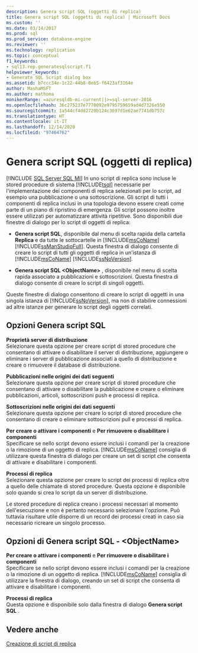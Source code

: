 ```yaml
---
description: Genera script SQL (oggetti di replica)
title: Genera script SQL (oggetti di replica) | Microsoft Docs
ms.custom: ''
ms.date: 03/14/2017
ms.prod: sql
ms.prod_service: database-engine
ms.reviewer: ''
ms.technology: replication
ms.topic: conceptual
f1_keywords:
- sql13.rep.generatesqlscript.f1
helpviewer_keywords:
- Generate SQL Script dialog box
ms.assetid: b7ccc34e-1c22-44b8-8eb5-f6423af3164e
author: MashaMSFT
ms.author: mathoma
monikerRange: =azuresqldb-mi-current||>=sql-server-2016
ms.openlocfilehash: 36c275237e7770092e9795759659ad4d7326e550
ms.sourcegitcommit: 1a544cf4dd2720b124c3697d1e62ae7741db757c
ms.translationtype: HT
ms.contentlocale: it-IT
ms.lasthandoff: 12/14/2020
ms.locfileid: "97464762"
---
```

# <a name="generate-sql-script-replication-objects"></a>Genera script SQL (oggetti di replica)
[!INCLUDE [SQL Server SQL MI](../../includes/applies-to-version/sql-asdbmi.md)]
  In uno script di replica sono incluse le stored procedure di sistema [!INCLUDE[tsql](../../includes/tsql-md.md)] necessarie per l'implementazione dei componenti di replica selezionati per lo script, ad esempio una pubblicazione o una sottoscrizione. Gli script di tutti i componenti di replica inclusi in una topologia devono essere creati come parte di un piano di ripristino di emergenza. Gli script possono inoltre essere utilizzati per automatizzare attività ripetitive. Sono disponibili due finestre di dialogo per lo script di oggetti di replica:  
  
-   **Genera script SQL**, disponibile dal menu di scelta rapida della cartella **Replica** e da tutte le sottocartelle in [!INCLUDE[msCoName](../../includes/msconame-md.md)] [!INCLUDE[ssManStudioFull](../../includes/ssmanstudiofull-md.md)]. Questa finestra di dialogo consente di creare lo script di tutti gli oggetti di replica in un'istanza di [!INCLUDE[msCoName](../../includes/msconame-md.md)] [!INCLUDE[ssNoVersion](../../includes/ssnoversion-md.md)].  
  
-   **Genera script SQL \<ObjectName>** , disponibile nel menu di scelta rapida associato a pubblicazioni e sottoscrizioni. Questa finestra di dialogo consente di creare lo script di singoli oggetti.  
  
 Queste finestre di dialogo consentono di creare lo script di oggetti in una singola istanza di [!INCLUDE[ssNoVersion](../../includes/ssnoversion-md.md)], ma non di stabilire connessioni ad altre istanze per generare lo script degli oggetti correlati.  
  
## <a name="generate-sql-script-options"></a>Opzioni Genera script SQL  
 **Proprietà server di distribuzione**  
 Selezionare questa opzione per creare script di stored procedure che consentano di attivare o disabilitare il server di distribuzione, aggiungere o eliminare i server di pubblicazione associati a quello di distribuzione e creare o rimuovere il database di distribuzione.  
  
 **Pubblicazioni nelle origini dei dati seguenti**  
 Selezionare questa opzione per creare script di stored procedure che consentano di attivare o disabilitare la pubblicazione e creare o eliminare pubblicazioni, articoli, sottoscrizioni push e processi di replica.  
  
 **Sottoscrizioni nelle origini dei dati seguenti**  
 Selezionare questa opzione per creare lo script di stored procedure che consentano di creare o eliminare sottoscrizioni pull e processi di replica.  
  
 **Per creare o attivare i componenti** e **Per rimuovere o disabilitare i componenti**  
 Specificare se nello script devono essere inclusi i comandi per la creazione o la rimozione di un oggetto di replica. [!INCLUDE[msCoName](../../includes/msconame-md.md)] consiglia di utilizzare questa finestra di dialogo per creare un set di script che consenta di attivare e disabilitare i componenti.  
  
 **Processi di replica**  
 Selezionare questa opzione per creare lo script dei processi di replica oltre a quello delle chiamate di stored procedure. Questa opzione è disponibile solo quando si crea lo script da un server di distribuzione.  
  
 Le stored procedure di replica creano i processi necessari al momento dell'esecuzione e non è pertanto necessario selezionare l'opzione. Può tuttavia risultare utile disporre di un record dei processi creati in caso sia necessario ricreare un singolo processo.  
  
## <a name="generate-sql-script-objectname-options"></a>Opzioni di Genera script SQL - \<ObjectName>  
 **Per creare o attivare i componenti** e **Per rimuovere o disabilitare i componenti**  
 Specificare se nello script devono essere inclusi i comandi per la creazione o la rimozione di un oggetto di replica. [!INCLUDE[msCoName](../../includes/msconame-md.md)] consiglia di utilizzare la finestra di dialogo, creando un set di script che consenta di attivare e disabilitare i componenti.  
  
 **Processi di replica**  
 Questa opzione è disponibile solo dalla finestra di dialogo **Genera script SQL** .  
  
## <a name="see-also"></a>Vedere anche  
 [Creazione di script di replica](../../relational-databases/replication/scripting-replication.md)  
  
  
